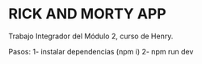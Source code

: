 # RICK AND MORTY APP

Trabajo Integrador del Módulo 2, curso de Henry.

Pasos: 
  1- instalar dependencias (npm i)
  2- npm run dev

